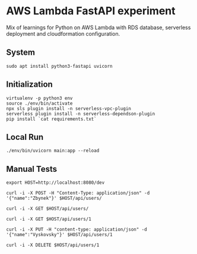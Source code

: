 # AWS Lambda FastAPI experiment

Mix of learnings for Python on AWS Lambda with RDS database, serverless deployment and cloudformation configuration.


## System

```
sudo apt install python3-fastapi uvicorn
```


## Initialization

```
virtualenv -p python3 env
source ./env/bin/activate
npx sls plugin install -n serverless-vpc-plugin
serverless plugin install -n serverless-dependson-plugin
pip install `cat requirements.txt`

```


## Local Run

```
./env/bin/uvicorn main:app --reload
```


## Manual Tests

```
export HOST=http://localhost:8080/dev

curl -i -X POST -H "Content-Type: application/json" -d '{"name":"Zbynek"}' $HOST/api/users/

curl -i -X GET $HOST/api/users/

curl -i -X GET $HOST/api/users/1

curl -i -X PUT -H "content-type: application/json" -d '{"name":"Vyskovsky"}' $HOST/api/users/1

curl -i -X DELETE $HOST/api/users/1
```
